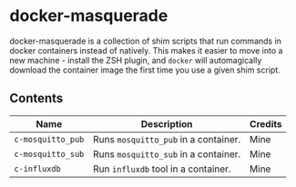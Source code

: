 # docker-masquerade

docker-masquerade is a collection of shim scripts that run commands in docker containers instead of natively. This makes it easier to move into a new machine - install the ZSH plugin, and `docker` will automagically download the container image the first time you use a given shim script.

## Contents

| Name              | Description                          | Credits          |
| ----------------- | ------------------------------------ | ---------------- |
| `c-mosquitto_pub` | Runs `mosquitto_pub` in a container. | Mine             |
| `c-mosquitto_sub` | Runs `mosquitto_sub` in a container. | Mine             |
| `c-influxdb`      | Run `influxdb` tool in a container.  | Mine             |
